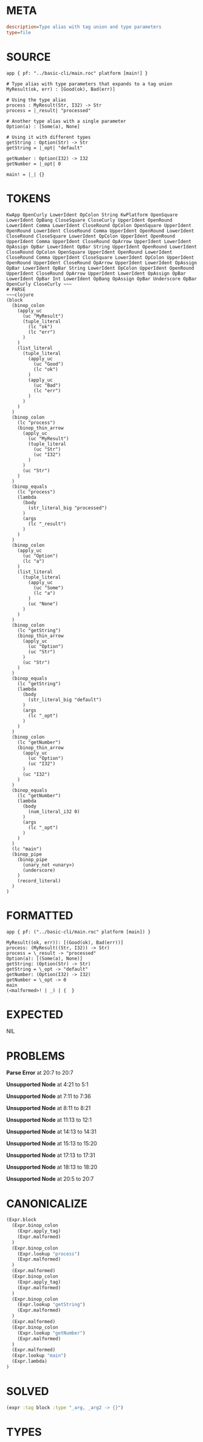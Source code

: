 # META
~~~ini
description=Type alias with tag union and type parameters
type=file
~~~
# SOURCE
~~~roc
app { pf: "../basic-cli/main.roc" platform [main!] }

# Type alias with type parameters that expands to a tag union
MyResult(ok, err) : [Good(ok), Bad(err)]

# Using the type alias
process : MyResult(Str, I32) -> Str
process = |_result| "processed"

# Another type alias with a single parameter
Option(a) : [Some(a), None]

# Using it with different types
getString : Option(Str) -> Str
getString = |_opt| "default"

getNumber : Option(I32) -> I32
getNumber = |_opt| 0

main! = |_| {}
~~~
# TOKENS
~~~text
KwApp OpenCurly LowerIdent OpColon String KwPlatform OpenSquare LowerIdent OpBang CloseSquare CloseCurly UpperIdent OpenRound LowerIdent Comma LowerIdent CloseRound OpColon OpenSquare UpperIdent OpenRound LowerIdent CloseRound Comma UpperIdent OpenRound LowerIdent CloseRound CloseSquare LowerIdent OpColon UpperIdent OpenRound UpperIdent Comma UpperIdent CloseRound OpArrow UpperIdent LowerIdent OpAssign OpBar LowerIdent OpBar String UpperIdent OpenRound LowerIdent CloseRound OpColon OpenSquare UpperIdent OpenRound LowerIdent CloseRound Comma UpperIdent CloseSquare LowerIdent OpColon UpperIdent OpenRound UpperIdent CloseRound OpArrow UpperIdent LowerIdent OpAssign OpBar LowerIdent OpBar String LowerIdent OpColon UpperIdent OpenRound UpperIdent CloseRound OpArrow UpperIdent LowerIdent OpAssign OpBar LowerIdent OpBar Int LowerIdent OpBang OpAssign OpBar Underscore OpBar OpenCurly CloseCurly ~~~
# PARSE
~~~clojure
(block
  (binop_colon
    (apply_uc
      (uc "MyResult")
      (tuple_literal
        (lc "ok")
        (lc "err")
      )
    )
    (list_literal
      (tuple_literal
        (apply_uc
          (uc "Good")
          (lc "ok")
        )
        (apply_uc
          (uc "Bad")
          (lc "err")
        )
      )
    )
  )
  (binop_colon
    (lc "process")
    (binop_thin_arrow
      (apply_uc
        (uc "MyResult")
        (tuple_literal
          (uc "Str")
          (uc "I32")
        )
      )
      (uc "Str")
    )
  )
  (binop_equals
    (lc "process")
    (lambda
      (body
        (str_literal_big "processed")
      )
      (args
        (lc "_result")
      )
    )
  )
  (binop_colon
    (apply_uc
      (uc "Option")
      (lc "a")
    )
    (list_literal
      (tuple_literal
        (apply_uc
          (uc "Some")
          (lc "a")
        )
        (uc "None")
      )
    )
  )
  (binop_colon
    (lc "getString")
    (binop_thin_arrow
      (apply_uc
        (uc "Option")
        (uc "Str")
      )
      (uc "Str")
    )
  )
  (binop_equals
    (lc "getString")
    (lambda
      (body
        (str_literal_big "default")
      )
      (args
        (lc "_opt")
      )
    )
  )
  (binop_colon
    (lc "getNumber")
    (binop_thin_arrow
      (apply_uc
        (uc "Option")
        (uc "I32")
      )
      (uc "I32")
    )
  )
  (binop_equals
    (lc "getNumber")
    (lambda
      (body
        (num_literal_i32 0)
      )
      (args
        (lc "_opt")
      )
    )
  )
  (lc "main")
  (binop_pipe
    (binop_pipe
      (unary_not <unary>)
      (underscore)
    )
    (record_literal)
  )
)
~~~
# FORMATTED
~~~roc
app { pf: ("../basic-cli/main.roc" platform [main]) }

MyResult((ok, err)): [(Good(ok), Bad(err))]
process: (MyResult((Str, I32)) -> Str)
process = \_result -> "processed"
Option(a): [(Some(a), None)]
getString: (Option(Str) -> Str)
getString = \_opt -> "default"
getNumber: (Option(I32) -> I32)
getNumber = \_opt -> 0
main
(<malformed>! | _) | {  }
~~~
# EXPECTED
NIL
# PROBLEMS
**Parse Error**
at 20:7 to 20:7

**Unsupported Node**
at 4:21 to 5:1

**Unsupported Node**
at 7:11 to 7:36

**Unsupported Node**
at 8:11 to 8:21

**Unsupported Node**
at 11:13 to 12:1

**Unsupported Node**
at 14:13 to 14:31

**Unsupported Node**
at 15:13 to 15:20

**Unsupported Node**
at 17:13 to 17:31

**Unsupported Node**
at 18:13 to 18:20

**Unsupported Node**
at 20:5 to 20:7

# CANONICALIZE
~~~clojure
(Expr.block
  (Expr.binop_colon
    (Expr.apply_tag)
    (Expr.malformed)
  )
  (Expr.binop_colon
    (Expr.lookup "process")
    (Expr.malformed)
  )
  (Expr.malformed)
  (Expr.binop_colon
    (Expr.apply_tag)
    (Expr.malformed)
  )
  (Expr.binop_colon
    (Expr.lookup "getString")
    (Expr.malformed)
  )
  (Expr.malformed)
  (Expr.binop_colon
    (Expr.lookup "getNumber")
    (Expr.malformed)
  )
  (Expr.malformed)
  (Expr.lookup "main")
  (Expr.lambda)
)
~~~
# SOLVED
~~~clojure
(expr :tag block :type "_arg, _arg2 -> {}")
~~~
# TYPES
~~~roc
~~~
